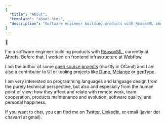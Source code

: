 ```yaml
---
{
  "title": "About",
  "template": "about.html",
  "description": "Software engineer building products with ReasonML and OCaml. Author of open source projects and contributor to Dune, Melange, and genType. Passionate about programming languages and their impact on team cooperation and software quality."
}
---
```


👻

I'm a software engineer building products with
[ReasonML](http://reasonml.github.io/), currently at
[Ahrefs](http://ahrefs.com/). Before that, I worked on frontend infrastructure
at [Webflow](http://webflow.com/).

I am the author of some [open source projects](https://github.com/jchavarri)
(mostly in OCaml) and I am also a contributor to UI or tooling projects like
[Dune](https://github.com/ocaml/dune/),
[Melange](https://github.com/melange-re/melange) or
[genType](https://github.com/cristianoc/genType).

I am very interested on programming languages and language design from the
purely technical perspective, but also and especially from the human point of
view: how they affect and relate with remote work, team cooperation, products
maintenance and evolution, software quality, and personal happiness.

If you want to chat, you can find me on
[Twitter](https://twitter.com/javierwchavarri/),
[LinkedIn](https://www.linkedin.com/in/javier-chávarri-alvarez-91739150), or
email (javier dot chavarri at gmail). 